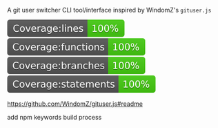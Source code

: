 A git user switcher CLI tool/interface inspired by WindomZ's `gituser.js`


![Coverage lines](./badges/badge-lines.svg)
![Coverage functions](./badges/badge-functions.svg)
![Coverage branches](./badges/badge-branches.svg)
![Coverage statements](./badges/badge-statements.svg)

https://github.com/WindomZ/gituser.js#readme


add npm keywords
build process
